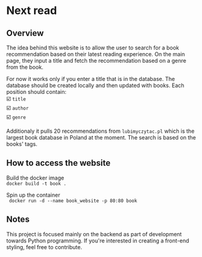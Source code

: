 # Next read

## Overview

The idea behind this website is to allow the user to search for a book recommendation
based on their latest reading experience. On the main page, they input a title and 
fetch the recommendation based on a genre from the book. 

For now it works only if you enter a title that is in the database. The database should be created locally and then updated with books. Each position should contain:  
:ballot_box_with_check: ```title```  
:ballot_box_with_check: ```author```  
:ballot_box_with_check: ```genre```  

Additionaly it pulls 20 recommendations from ```lubimyczytac.pl``` which is the largest book database in Poland at the moment. The search is based on the books' tags.

## How to access the website

Build the docker image  
```docker build -t book .```

Spin up the container  
``` docker run -d --name book_website -p 80:80 book```

## Notes

This project is focused mainly on the backend as part of development towards Python programming. If you're interested in creating a front-end styling, feel free to contribute.
